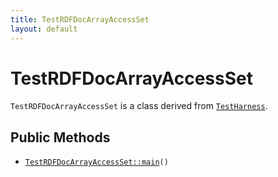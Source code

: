 ```yaml
---
title: TestRDFDocArrayAccessSet
layout: default
---
```


# TestRDFDocArrayAccessSet

<code>TestRDFDocArrayAccessSet</code> is a class derived from <code><a href="TestHarness">TestHarness</a></code>.

## Public Methods

* <code><a href="TestRDFDocArrayAccessSet%3A%3Amain">TestRDFDocArrayAccessSet::main</a>()</code>

